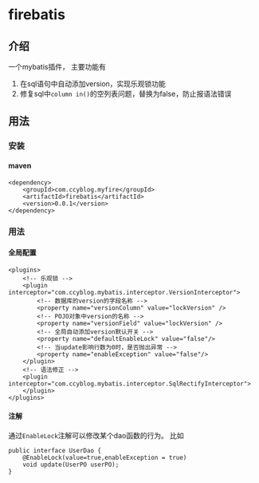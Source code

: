 firebatis
===

介绍
---

一个mybatis插件， 主要功能有

1. 在sql语句中自动添加version，实现乐观锁功能
2. 修复sql中`column in()`的空列表问题，替换为false，防止报语法错误

用法
---

### 安装

#### maven

    <dependency>
        <groupId>com.ccyblog.myfire</groupId>
        <artifactId>firebatis</artifactId>
        <version>0.0.1</version>
    </dependency>

### 用法

#### 全局配置

    <plugins>
        <!-- 乐观锁 -->
        <plugin interceptor="com.ccyblog.mybatis.interceptor.VersionInterceptor">
            <!-- 数据库的version的字段名称 -->
            <property name="versionColumn" value="lockVersion" />
            <!-- POJO对象中version的名称 -->
            <property name="versionField" value="lockVersion" />
            <!-- 全局自动添加version默认开关 -->
            <property name="defaultEnableLock" value="false"/>
            <!-- 当update影响行数为0时，是否抛出异常 -->
            <property name="enableException" value="false"/>
        </plugin>
        <!-- 语法修正 -->
        <plugin interceptor="com.ccyblog.mybatis.interceptor.SqlRectifyInterceptor">
        </plugin>
    </plugins>

#### 注解

通过`EnableLock`注解可以修改某个dao函数的行为。 比如

    public interface UserDao {
        @EnableLock(value=true,enableException = true)
        void update(UserPO userPO);
    }

